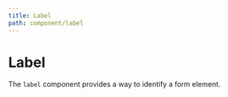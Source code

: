 ```yaml
---
title: Label
path: component/label
---
```


# Label

The `label` component provides a way to identify a form element.
